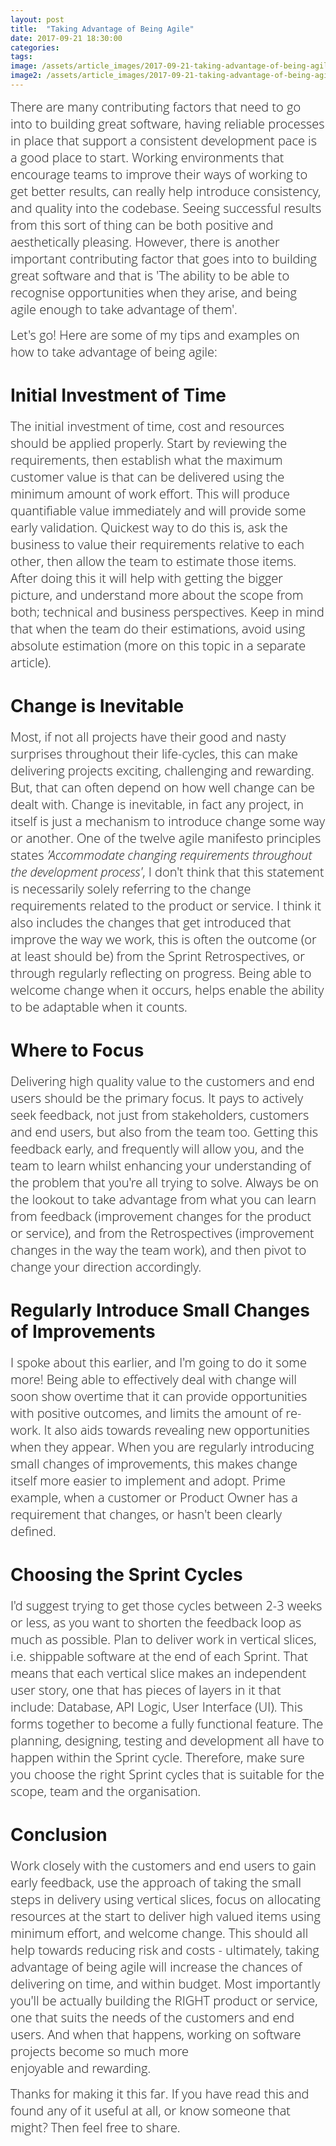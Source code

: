 ```yaml
---
layout: post
title:  "Taking Advantage of Being Agile"
date: 2017-09-21 18:30:00
categories:
tags:
image: /assets/article_images/2017-09-21-taking-advantage-of-being-agile/taking-advantage-of-being-agile.JPG
image2: /assets/article_images/2017-09-21-taking-advantage-of-being-agile/taking-advantage-of-being-agile-mobile.JPG 
---
```

<span style="color:#00000; font-family: 'open sans'; font-size: 1em; font-size: 20px; font-weight: 200; hyphens: none;">There are many contributing factors that need to go into to building great software, having reliable processes in place that support a consistent development pace is a good place to start. Working environments that encourage teams to improve their ways of working to get better results, can really help introduce consistency, and quality into the codebase. Seeing successful results from this sort of thing can be both positive and aesthetically pleasing. However, there is another important contributing factor that goes into to building great software and that is 'The ability to be able to recognise opportunities when they arise, and being agile enough to take advantage of them'.</span>

<span style="color:#00000; font-family: 'open sans'; font-size: 1em; font-size: 20px; font-weight: 200; hyphens: none;">Let's go! Here are some of my tips and examples on how to take advantage of being agile:
</span>

#  Initial Investment of Time
<span style="color:#00000; font-family: 'open sans'; font-size: 1em; font-size: 20px; font-weight: 200; hyphens: none;">The initial investment of time, cost  and resources should be applied properly. Start by reviewing the requirements, then establish what the maximum customer value is that can be delivered using the minimum amount of work effort. This will produce quantifiable value immediately and will provide some early validation. Quickest way to do this is, ask the business to value their requirements relative to each other, then allow the team to estimate those items. After doing this it will help with getting the bigger picture, and understand more about the scope from both; technical and business perspectives. Keep in mind that when the team do their estimations, avoid using absolute estimation (more on this topic in a separate article).</span>

# Change is Inevitable
<span style="color:#00000; font-family: 'open sans'; font-size: 1em; font-size: 20px; font-weight: 200; hyphens: none;">Most, if not all projects have their good and nasty surprises throughout their life-cycles, this can make delivering projects exciting, challenging and rewarding. But, that can often depend on how well change can be dealt with.
Change is inevitable, in fact any project, in itself is just a mechanism to introduce change some way or another.
One of the twelve agile manifesto principles states _'Accommodate changing requirements throughout the development process'_, I don't think that this statement is necessarily solely referring to the change requirements related to the product or service. I think it also includes the changes that get introduced that improve the way we work, this is often the outcome (or at least should be) from the Sprint Retrospectives, or through regularly reflecting on progress. Being able to welcome change when it occurs, helps enable the ability to be adaptable when it counts. </span>


# Where to Focus
<span style="color:#00000; font-family: 'open sans'; font-size: 1em; font-size: 20px; font-weight: 200; hyphens: none;">Delivering high quality value to the customers and end users should be the primary focus. It pays to actively seek feedback, not just from stakeholders, customers and end users, but also from the team too. Getting this feedback early, and frequently will allow you, and the team to learn whilst enhancing your understanding of the problem that you're all trying to solve. Always be on the lookout to take advantage from what you can learn from feedback (improvement changes for the product or service), and from the Retrospectives (improvement changes in the way the team work), and then pivot to change your direction accordingly.</span>


# Regularly Introduce Small Changes of Improvements
<span style="color:#00000; font-family: 'open sans'; font-size: 1em; font-size: 20px; font-weight: 200; hyphens: none;">I spoke about this earlier, and I'm going to do it some more! Being able to effectively deal with change will soon show overtime that it can provide opportunities with positive outcomes, and limits the amount of re-work. It also aids towards revealing new opportunities when they appear. When you are regularly introducing small changes of improvements, this makes change itself more easier to implement and adopt. Prime example, when a customer or Product Owner has a requirement that changes, or hasn't been clearly defined.</span>

# Choosing the Sprint Cycles
<span style="color:#00000; font-family: 'open sans'; font-size: 1em; font-size: 20px; font-weight: 200; hyphens: none;">I'd suggest trying to get those cycles between 2-3 weeks or less, as you want to shorten the feedback loop as much as possible. Plan to deliver work in vertical slices, i.e. shippable software at the end of each Sprint. That means that each vertical slice makes an independent user story, one that has pieces of layers in it that include: Database, API Logic, User Interface (UI). This forms together to become a fully functional feature. The planning, designing, testing and development all have to happen within the Sprint cycle. Therefore, make sure you choose the right Sprint cycles that is suitable for the scope, team and the organisation.</span>

# Conclusion
<span style="color:#00000; font-family: 'open sans'; font-size: 1em; font-size: 20px; font-weight: 200; hyphens: none;">Work closely with the customers and end users to gain early feedback, use the approach of taking the small steps in delivery using vertical slices, focus on allocating resources at the start to deliver high valued items using minimum effort, and welcome change. This should all help towards reducing risk and costs - ultimately, taking advantage of being agile will increase the chances of delivering on time, and within budget. Most importantly you'll be actually building the RIGHT product or service, one that suits the needs of the customers and end users. And when that happens, working on software projects become so much more enjoyable and rewarding.</span>


<span style="color:#00000; font-family: 'open sans'; font-size: 1em; font-size: 20px; font-weight: 200; hyphens: none;">
Thanks for making it this far. If you have read this and found any of it useful at all, or know someone that might? Then feel free to share.</span>
